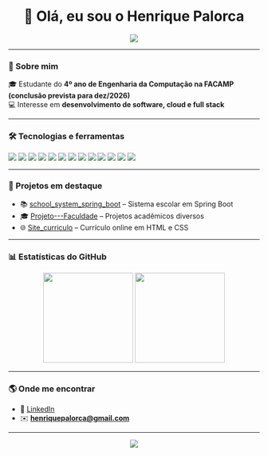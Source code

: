 <h1 align="center">👋 Olá, eu sou o Henrique Palorca</h1>

<p align="center">
  <img src="https://capsule-render.vercel.app/api?type=waving&color=gradient&height=150&section=header&text=Bem-vindo%20ao%20meu%20GitHub!&fontSize=30&fontColor=fff&animation=twinkling"/>
</p>

---

### 🚀 Sobre mim
🎓 Estudante do **4º ano de Engenharia da Computação na FACAMP (conclusão prevista para dez/2026)**  
💻 Interesse em **desenvolvimento de software, cloud e full stack**  

---

### 🛠️ Tecnologias e ferramentas
<div>
  <img src="https://img.shields.io/badge/Java-ED8B00?style=for-the-badge&logo=openjdk&logoColor=white"/>
  <img src="https://img.shields.io/badge/Spring-6DB33F?style=for-the-badge&logo=spring&logoColor=white"/>
  <img src="https://img.shields.io/badge/Python-3776AB?style=for-the-badge&logo=python&logoColor=white"/>
  <img src="https://img.shields.io/badge/Flask-000000?style=for-the-badge&logo=flask&logoColor=white"/>
  <img src="https://img.shields.io/badge/JavaScript-F7DF1E?style=for-the-badge&logo=javascript&logoColor=black"/>
  <img src="https://img.shields.io/badge/React-20232A?style=for-the-badge&logo=react&logoColor=61DAFB"/>
  <img src="https://img.shields.io/badge/Node.js-43853D?style=for-the-badge&logo=node.js&logoColor=white"/>
  <img src="https://img.shields.io/badge/Vue.js-35495E?style=for-the-badge&logo=vuedotjs&logoColor=4FC08D"/>
  <img src="https://img.shields.io/badge/MySQL-005C84?style=for-the-badge&logo=mysql&logoColor=white"/>
  <img src="https://img.shields.io/badge/MongoDB-4EA94B?style=for-the-badge&logo=mongodb&logoColor=white"/>
  <img src="https://img.shields.io/badge/Power%20BI-F2C811?style=for-the-badge&logo=powerbi&logoColor=black"/>
  <img src="https://img.shields.io/badge/Delphi-EE1F35?style=for-the-badge&logo=delphi&logoColor=white"/>
  <img src="https://img.shields.io/badge/Git-F05032?style=for-the-badge&logo=git&logoColor=white"/>
</div>

---

### 📌 Projetos em destaque
- 📚 [school_system_spring_boot](https://github.com/hick12/school_system_spring_boot) – Sistema escolar em Spring Boot  
- 🎓 [Projeto---Faculdade](https://github.com/hick12/Projeto---Faculdade) – Projetos acadêmicos diversos  
- 🌐 [Site_curriculo](https://github.com/hick12/Site_curriculo) – Currículo online em HTML e CSS  

---

### 📊 Estatísticas do GitHub
<p align="center">
  <img height="180em" src="https://github-readme-stats.vercel.app/api?username=hick12&show_icons=true&theme=radical"/>
  <img height="180em" src="https://github-readme-stats.vercel.app/api/top-langs/?username=hick12&layout=compact&theme=radical"/>
</p>

---

### 🌎 Onde me encontrar
- 💼 [LinkedIn](https://www.linkedin.com/in/henrique-palorca-734a6b239/)  
- ✉️ **henriquepalorca@gmail.com**

---

<p align="center">
  <img src="https://capsule-render.vercel.app/api?type=waving&color=gradient&height=100&section=footer"/>
</p>
